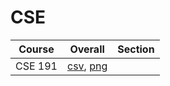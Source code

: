 # CSE

| Course | Overall | Section |
| ------ | ------- | ------- |
| CSE 191 | [csv](https://github.com/UCSD-Historical-Enrollment-Data/2024Summer3/blob/main/overall/CSE%20191.csv), [png](https://raw.githubusercontent.com/UCSD-Historical-Enrollment-Data/2024Summer3/main/plot_overall/CSE%20191.png) |  |
